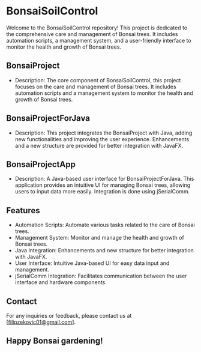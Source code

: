 # BonsaiSoilControl

Welcome to the BonsaiSoilControl repository! This project is dedicated to the comprehensive care and management of Bonsai trees. It includes automation scripts, a management system, and a user-friendly interface to monitor the health and growth of Bonsai trees.

## BonsaiProject
- Description: The core component of BonsaiSoilControl, this project focuses on the care and management of Bonsai trees. It includes automation scripts and a management system to monitor the health and growth of Bonsai trees.

## BonsaiProjectForJava
- Description: This project integrates the BonsaiProject with Java, adding new functionalities and improving the user experience. Enhancements and a new structure are provided for better integration with JavaFX.

## BonsaiProjectApp
- Description: A Java-based user interface for BonsaiProjectForJava. This application provides an intuitive UI for managing Bonsai trees, allowing users to input data more easily. Integration is done using jSerialComm.

## Features
- Automation Scripts: Automate various tasks related to the care of Bonsai trees.
- Management System: Monitor and manage the health and growth of Bonsai trees.
- Java Integration: Enhancements and new structure for better integration with JavaFX.
- User Interface: Intuitive Java-based UI for easy data input and management.
- jSerialComm Integration: Facilitates communication between the user interface and hardware components.

## Contact

For any inquiries or feedback, please contact us at [filipzekovic01@gmail.com].

## Happy Bonsai gardening!

